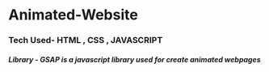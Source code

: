 # Animated-Website
### Tech Used- HTML , CSS , JAVASCRIPT 
##### Library - GSAP is a javascript library used for create animated webpages
